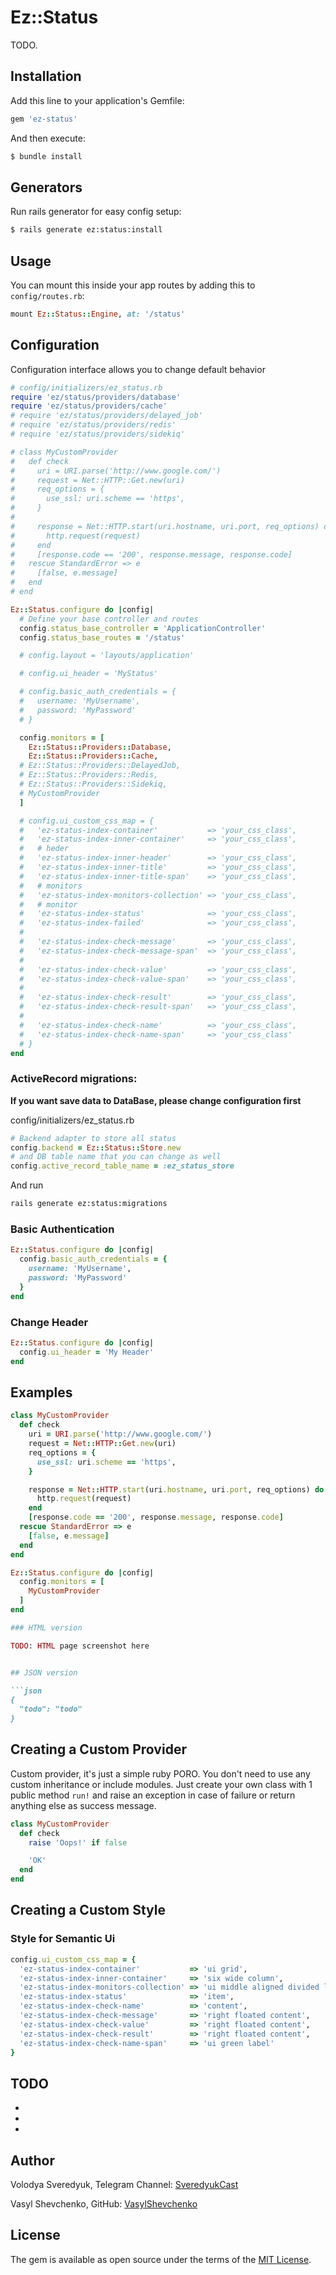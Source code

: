 # Ez::Status
TODO.

## Installation
Add this line to your application's Gemfile:

```ruby
gem 'ez-status'
```

And then execute:
```bash
$ bundle install
```

## Generators
Run rails generator for easy config setup:
```bash
$ rails generate ez:status:install
```

## Usage

You can mount this inside your app routes by adding this to `config/routes.rb`:

```ruby
mount Ez::Status::Engine, at: '/status'
```

## Configuration

Configuration interface allows you to change default behavior

```ruby
# config/initializers/ez_status.rb
require 'ez/status/providers/database'
require 'ez/status/providers/cache'
# require 'ez/status/providers/delayed_job'
# require 'ez/status/providers/redis'
# require 'ez/status/providers/sidekiq'

# class MyCustomProvider
#   def check
#     uri = URI.parse('http://www.google.com/')
#     request = Net::HTTP::Get.new(uri)
#     req_options = {
#       use_ssl: uri.scheme == 'https',
#     }
#
#     response = Net::HTTP.start(uri.hostname, uri.port, req_options) do |http|
#       http.request(request)
#     end
#     [response.code == '200', response.message, response.code]
#   rescue StandardError => e
#     [false, e.message]
#   end
# end

Ez::Status.configure do |config|
  # Define your base controller and routes
  config.status_base_controller = 'ApplicationController'
  config.status_base_routes = '/status'

  # config.layout = 'layouts/application'

  # config.ui_header = 'MyStatus'

  # config.basic_auth_credentials = {
  #   username: 'MyUsername',
  #   password: 'MyPassword'
  # }

  config.monitors = [
    Ez::Status::Providers::Database,
    Ez::Status::Providers::Cache,
  # Ez::Status::Providers::DelayedJob,
  # Ez::Status::Providers::Redis,
  # Ez::Status::Providers::Sidekiq,
  # MyCustomProvider
  ]

  # config.ui_custom_css_map = {
  #   'ez-status-index-container'           => 'your_css_class',
  #   'ez-status-index-inner-container'     => 'your_css_class',
  #   # heder
  #   'ez-status-index-inner-header'        => 'your_css_class',
  #   'ez-status-index-inner-title'         => 'your_css_class',
  #   'ez-status-index-inner-title-span'    => 'your_css_class',
  #   # monitors
  #   'ez-status-index-monitors-collection' => 'your_css_class',
  #   # monitor
  #   'ez-status-index-status'              => 'your_css_class',
  #   'ez-status-index-failed'              => 'your_css_class',
  #
  #   'ez-status-index-check-message'       => 'your_css_class',
  #   'ez-status-index-check-message-span'  => 'your_css_class',
  #
  #   'ez-status-index-check-value'         => 'your_css_class',
  #   'ez-status-index-check-value-span'    => 'your_css_class',
  #
  #   'ez-status-index-check-result'        => 'your_css_class',
  #   'ez-status-index-check-result-span'   => 'your_css_class',
  #
  #   'ez-status-index-check-name'          => 'your_css_class',
  #   'ez-status-index-check-name-span'     => 'your_css_class'
  # }
end
```

### ActiveRecord migrations:

**If you want save data to DataBase, please change configuration first**

config/initializers/ez_status.rb
```ruby
# Backend adapter to store all status
config.backend = Ez::Status::Store.new
# and DB table name that you can change as well
config.active_record_table_name = :ez_status_store
```

And run
```bash
rails generate ez:status:migrations
```


### Basic Authentication

```ruby
Ez::Status.configure do |config|
  config.basic_auth_credentials = {
    username: 'MyUsername',
    password: 'MyPassword'
  }
end
```

### Change Header

```ruby
Ez::Status.configure do |config|
  config.ui_header = 'My Header'
end
```

## Examples

```ruby
class MyCustomProvider
  def check
    uri = URI.parse('http://www.google.com/')
    request = Net::HTTP::Get.new(uri)
    req_options = {
      use_ssl: uri.scheme == 'https',
    }

    response = Net::HTTP.start(uri.hostname, uri.port, req_options) do |http|
      http.request(request)
    end
    [response.code == '200', response.message, response.code]
  rescue StandardError => e
    [false, e.message]
  end
end

Ez::Status.configure do |config|
  config.monitors = [
    MyCustomProvider
  ]
end

### HTML version

TODO: HTML page screenshot here


## JSON version

```json
{
  "todo": "todo"
}
```

## Creating a Custom Provider

Custom provider, it's just a simple ruby PORO. You don't need to use any custom inheritance or include modules.
Just create your own class with 1 public method `run!` and raise an exception in case of failure or return anything else as success message.

```ruby
class MyCustomProvider
  def check
    raise 'Oops!' if false

    'OK'
  end
end
```

## Creating a Custom Style

### Style for Semantic Ui

```ruby
config.ui_custom_css_map = {
  'ez-status-index-container'           => 'ui grid',
  'ez-status-index-inner-container'     => 'six wide column',
  'ez-status-index-monitors-collection' => 'ui middle aligned divided list',
  'ez-status-index-status'              => 'item',
  'ez-status-index-check-name'          => 'content',
  'ez-status-index-check-message'       => 'right floated content',
  'ez-status-index-check-value'         => 'right floated content',
  'ez-status-index-check-result'        => 'right floated content',
  'ez-status-index-check-name-span'     => 'ui green label'
}
```

## TODO

-
- 
- 

## Author

Volodya Sveredyuk, Telegram Channel: [SveredyukCast](https://t.me/svcast)

Vasyl Shevchenko, GitHub: [VasylShevchenko](https://github.com/VasylShevchenko)

## License
The gem is available as open source under the terms of the [MIT License](https://opensource.org/licenses/MIT).
